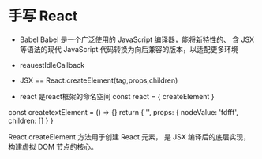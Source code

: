 # 手写 React
- Babel
Babel 是一个广泛使用的 JavaScript 编译器，能将新特性的、
含 JSX 等语法的现代 JavaScript 代码转换为向后兼容的版本，以适配更多环境

- reauestIdleCallback

- JSX == React.createElement(tag,props,children)

- react 是react框架的命名空间
const react = {
    createElement
}


const createtextElement = () => {}
return {
    '',
    props: {
     nodeValue: 'fdfff',
     children: []
    }
}

React.createElement 方法用于创建 React 元素，
是 JSX 编译后的底层实现，构建虚拟 DOM 节点的核心。
